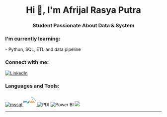 <h1 align="center">Hi 👋, I'm Afrijal Rasya Putra</h1>
<h3 align="center">Student Passionate About Data & System</h3>

<h3 align="left">I'm currently learning:</h3>
<p align="left">
</p>
- Python, SQL, ETL and data pipeline
<h3 align="left">Connect with me:</h3>
<p align="left">
</p>

[![LinkedIn](https://img.shields.io/badge/LinkedIn-0077B5?style=for-the-badge&logo=linkedin&logoColor=white)](https://www.linkedin.com/in/afrijalrasyaputra/)

<h3 align="left">Languages and Tools:</h3>
<p align="left"> <a href="https://www.microsoft.com/en-us/sql-server" target="_blank" rel="noreferrer"> <img src="https://www.svgrepo.com/show/303229/microsoft-sql-server-logo.svg" alt="mssql" width="40" height="40"/> </a> <a href="https://www.mysql.com/" target="_blank" rel="noreferrer"> <img src="https://raw.githubusercontent.com/devicons/devicon/master/icons/mysql/mysql-original-wordmark.svg" alt="mysql" width="40" height="40"/> 
</a> <img src="https://www.datageeks.pl/images/Article-images/102-How-to-open-Microsoft-XLSB/pdi.png" alt="PDI" width="40"/>
<a><img src="https://upload.wikimedia.org/wikipedia/commons/c/cf/New_Power_BI_Logo.svg" alt="Power BI" width="40"/></a>
<a>  <img src="https://mailmeteor.com/logos/assets/PNG/Microsoft_Office_Excel_Logo_256px.png"  width="40"/></a>

</p>







---
